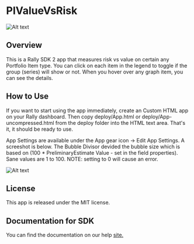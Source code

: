 PIValueVsRisk
===============

![Alt text](https://raw.github.com/RallyRonnie/PIValueVsRisk/master/Screenshot.png)

## Overview
This is a Rally SDK 2 app that measures risk vs value on certain any Portfolio Item type. You can click on each item in the legend to toggle if the group (series) will show or not. When you hover over any graph item, you can see the details. 

## How to Use
If you want to start using the app immediately, create an Custom HTML app on your Rally dashboard. Then copy deploy/App.html or deploy/App-uncompressed.html from the deploy folder into the HTML text area. That's it, it should be ready to use.

App Settings are available under the App gear icon -> Edit App Settings. A screeshot is below. The Bubble Divisor devided the bubble size which is based on (100 * PreliminaryEstimate Value - set in the field properties). Sane values are 1 to 100. NOTE: setting to 0 will cause an error.

![Alt text](https://raw.github.com/RallyRonnie/PIValueVsRisk/master/Settings.png)


## License
This app is released under the MIT license.

## Documentation for SDK
You can find the documentation on our help [site.](https://help.rallydev.com/apps/2.1/doc/)
